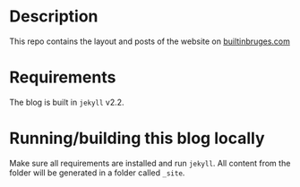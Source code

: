 # Description

This repo contains the layout and posts of the website on [builtinbruges.com](http://www.builtinbruges.com)

# Requirements

The blog is built in `jekyll` v2.2.

# Running/building this blog locally

Make sure all requirements are installed and run `jekyll`. All content from the folder will be generated in a folder called `_site`.

